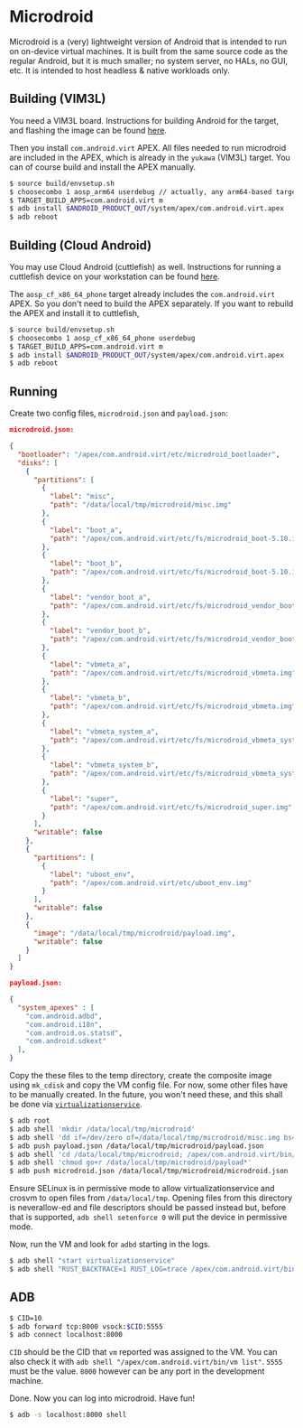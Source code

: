# Microdroid

Microdroid is a (very) lightweight version of Android that is intended to run on
on-device virtual machines. It is built from the same source code as the regular
Android, but it is much smaller; no system server, no HALs, no GUI, etc. It is
intended to host headless & native workloads only.

## Building (VIM3L)

You need a VIM3L board. Instructions for building Android for the target, and
flashing the image can be found [here](../docs/getting_started/yukawa.md).

Then you install `com.android.virt` APEX. All files needed to run microdroid are
included in the APEX, which is already in the `yukawa` (VIM3L) target. You can
of course build and install the APEX manually.

```sh
$ source build/envsetup.sh
$ choosecombo 1 aosp_arm64 userdebug // actually, any arm64-based target is ok
$ TARGET_BUILD_APPS=com.android.virt m
$ adb install $ANDROID_PRODUCT_OUT/system/apex/com.android.virt.apex
$ adb reboot
```

## Building (Cloud Android)

You may use Cloud Android (cuttlefish) as well. Instructions for running a
cuttlefish device on your workstation can be found
[here](https://android.googlesource.com/device/google/cuttlefish/).

The `aosp_cf_x86_64_phone` target already includes the `com.android.virt` APEX.
So you don't need to build the APEX separately. If you want to rebuild the APEX
and install it to cuttlefish,

```sh
$ source build/envsetup.sh
$ choosecombo 1 aosp_cf_x86_64_phone userdebug
$ TARGET_BUILD_APPS=com.android.virt m
$ adb install $ANDROID_PRODUCT_OUT/system/apex/com.android.virt.apex
$ adb reboot
```

## Running

Create two config files, `microdroid.json` and `payload.json`:

```json
microdroid.json:

{
  "bootloader": "/apex/com.android.virt/etc/microdroid_bootloader",
  "disks": [
    {
      "partitions": [
        {
          "label": "misc",
          "path": "/data/local/tmp/microdroid/misc.img"
        },
        {
          "label": "boot_a",
          "path": "/apex/com.android.virt/etc/fs/microdroid_boot-5.10.img"
        },
        {
          "label": "boot_b",
          "path": "/apex/com.android.virt/etc/fs/microdroid_boot-5.10.img"
        },
        {
          "label": "vendor_boot_a",
          "path": "/apex/com.android.virt/etc/fs/microdroid_vendor_boot-5.10.img"
        },
        {
          "label": "vendor_boot_b",
          "path": "/apex/com.android.virt/etc/fs/microdroid_vendor_boot-5.10.img"
        },
        {
          "label": "vbmeta_a",
          "path": "/apex/com.android.virt/etc/fs/microdroid_vbmeta.img"
        },
        {
          "label": "vbmeta_b",
          "path": "/apex/com.android.virt/etc/fs/microdroid_vbmeta.img"
        },
        {
          "label": "vbmeta_system_a",
          "path": "/apex/com.android.virt/etc/fs/microdroid_vbmeta_system.img"
        },
        {
          "label": "vbmeta_system_b",
          "path": "/apex/com.android.virt/etc/fs/microdroid_vbmeta_system.img"
        },
        {
          "label": "super",
          "path": "/apex/com.android.virt/etc/fs/microdroid_super.img"
        }
      ],
      "writable": false
    },
    {
      "partitions": [
        {
          "label": "uboot_env",
          "path": "/apex/com.android.virt/etc/uboot_env.img"
        }
      ],
      "writable": false
    },
    {
      "image": "/data/local/tmp/microdroid/payload.img",
      "writable": false
    }
  ]
}

payload.json:

{
  "system_apexes" : [
    "com.android.adbd",
    "com.android.i18n",
    "com.android.os.statsd",
    "com.android.sdkext"
  ],
}
```

Copy the these files to the temp directory, create the composite image using
`mk_cdisk` and copy the VM config file. For now, some other files have to be
manually created. In the future, you won't need these, and this shall be done
via [`virtualizationservice`](../virtualizationservice/).

```sh
$ adb root
$ adb shell 'mkdir /data/local/tmp/microdroid'
$ adb shell 'dd if=/dev/zero of=/data/local/tmp/microdroid/misc.img bs=4k count=256'
$ adb push payload.json /data/local/tmp/microdroid/payload.json
$ adb shell 'cd /data/local/tmp/microdroid; /apex/com.android.virt/bin/mk_payload payload.json payload.img'
$ adb shell 'chmod go+r /data/local/tmp/microdroid/payload*'
$ adb push microdroid.json /data/local/tmp/microdroid/microdroid.json
```

Ensure SELinux is in permissive mode to allow virtualizationservice and crosvm to open
files from `/data/local/tmp`. Opening files from this directory is
neverallow-ed and file descriptors should be passed instead but, before that is
supported, `adb shell setenforce 0` will put the device in permissive mode.

Now, run the VM and look for `adbd` starting in the logs.

```sh
$ adb shell "start virtualizationservice"
$ adb shell "RUST_BACKTRACE=1 RUST_LOG=trace /apex/com.android.virt/bin/vm run /data/local/tmp/microdroid/microdroid.json"
```

## ADB

```sh
$ CID=10
$ adb forward tcp:8000 vsock:$CID:5555
$ adb connect localhost:8000
```

`CID` should be the CID that `vm` reported was assigned to the VM. You can also
check it with `adb shell "/apex/com.android.virt/bin/vm list"`. `5555` must be
the value. `8000` however can be any port in the development machine.

Done. Now you can log into microdroid. Have fun!

```sh
$ adb -s localhost:8000 shell
```
